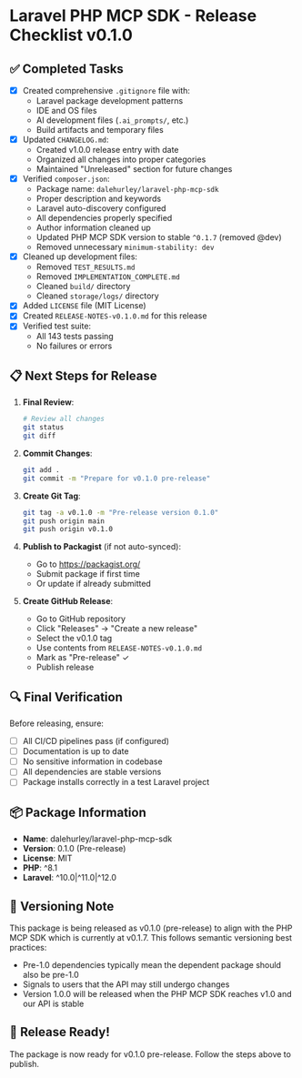 # Laravel PHP MCP SDK - Release Checklist v0.1.0

## ✅ Completed Tasks

- [x] Created comprehensive `.gitignore` file with:
  - Laravel package development patterns
  - IDE and OS files
  - AI development files (`.ai_prompts/`, etc.)
  - Build artifacts and temporary files
- [x] Updated `CHANGELOG.md`:
  - Created v1.0.0 release entry with date
  - Organized all changes into proper categories
  - Maintained "Unreleased" section for future changes
- [x] Verified `composer.json`:
  - Package name: `dalehurley/laravel-php-mcp-sdk`
  - Proper description and keywords
  - Laravel auto-discovery configured
  - All dependencies properly specified
  - Author information cleaned up
  - Updated PHP MCP SDK version to stable `^0.1.7` (removed @dev)
  - Removed unnecessary `minimum-stability: dev`
- [x] Cleaned up development files:
  - Removed `TEST_RESULTS.md`
  - Removed `IMPLEMENTATION_COMPLETE.md`
  - Cleaned `build/` directory
  - Cleaned `storage/logs/` directory
- [x] Added `LICENSE` file (MIT License)
- [x] Created `RELEASE-NOTES-v0.1.0.md` for this release
- [x] Verified test suite:
  - All 143 tests passing
  - No failures or errors

## 📋 Next Steps for Release

1. **Final Review**:

   ```bash
   # Review all changes
   git status
   git diff
   ```

2. **Commit Changes**:

   ```bash
   git add .
   git commit -m "Prepare for v0.1.0 pre-release"
   ```

3. **Create Git Tag**:

   ```bash
   git tag -a v0.1.0 -m "Pre-release version 0.1.0"
   git push origin main
   git push origin v0.1.0
   ```

4. **Publish to Packagist** (if not auto-synced):

   - Go to https://packagist.org/
   - Submit package if first time
   - Or update if already submitted

5. **Create GitHub Release**:
   - Go to GitHub repository
   - Click "Releases" → "Create a new release"
   - Select the v0.1.0 tag
   - Use contents from `RELEASE-NOTES-v0.1.0.md`
   - Mark as "Pre-release" ✓
   - Publish release

## 🔍 Final Verification

Before releasing, ensure:

- [ ] All CI/CD pipelines pass (if configured)
- [ ] Documentation is up to date
- [ ] No sensitive information in codebase
- [ ] All dependencies are stable versions
- [ ] Package installs correctly in a test Laravel project

## 📦 Package Information

- **Name**: dalehurley/laravel-php-mcp-sdk
- **Version**: 0.1.0 (Pre-release)
- **License**: MIT
- **PHP**: ^8.1
- **Laravel**: ^10.0|^11.0|^12.0

## 📝 Versioning Note

This package is being released as v0.1.0 (pre-release) to align with the PHP MCP SDK which is currently at v0.1.7. This follows semantic versioning best practices:

- Pre-1.0 dependencies typically mean the dependent package should also be pre-1.0
- Signals to users that the API may still undergo changes
- Version 1.0.0 will be released when the PHP MCP SDK reaches v1.0 and our API is stable

## 🎉 Release Ready!

The package is now ready for v0.1.0 pre-release. Follow the steps above to publish.
